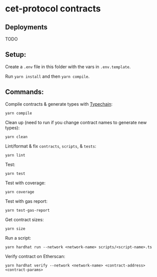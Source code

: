 # cet-protocol contracts

## Deployments

TODO

## Setup:

Create a `.env` file in this folder with the vars in `.env.template`.

Run `yarn install` and then `yarn compile`.

## Commands:

Compile contracts & generate types with [Typechain](https://github.com/dethcrypto/TypeChain):

```shell
yarn compile
```

Clean up (need to run if you change contract names to generate new types):

```shell
yarn clean
```

Lint/format & fix `contracts`, `scripts`, & `tests`:

```shell
yarn lint
```

Test:

```shell
yarn test
```

Test with coverage:

```shell
yarn coverage
```

Test with gas report:

```shell
yarn test-gas-report
```

Get contract sizes:

```shell
yarn size
```

Run a script:

```shell
yarn hardhat run --network <network-name> scripts/<script-name>.ts
```

Verify contract on Etherscan:

```shell
yarn hardhat verify --network <network-name> <contract-address> <contract-params>
```